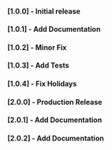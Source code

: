 #### [1.0.0] - Initial release
#### [1.0.1] - Add Documentation
#### [1.0.2] - Minor Fix
#### [1.0.3] - Add Tests
#### [1.0.4] - Fix Holidays
#### [2.0.0] - Production Release
#### [2.0.1] - Add Documentation
#### [2.0.2] - Add Documentation

